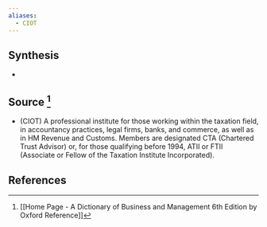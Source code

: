 ```yaml
---
aliases:
  - CIOT
---
```

## Synthesis
- 
## Source [^1]
- (CIOT) A professional institute for those working within the taxation field, in accountancy practices, legal firms, banks, and commerce, as well as in HM Revenue and Customs. Members are designated CTA (Chartered Trust Advisor) or, for those qualifying before 1994, ATII or FTII (Associate or Fellow of the Taxation Institute Incorporated).
## References

[^1]: [[Home Page - A Dictionary of Business and Management 6th Edition by Oxford Reference]]
